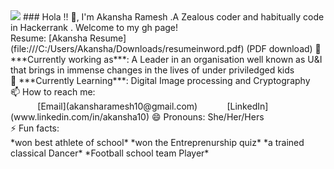 <img src="https://quotescover.com/wp-content/uploads/It-is-only-when-they__quotes-by-Clive-James-61-1024x1024.png"/>
### Hola !! 👋, I'm Akansha Ramesh .A Zealous coder and habitually code in Hackerrank . Welcome to my gh page! <br>
Resume:  [Akansha Resume](file:///C:/Users/Akansha/Downloads/resumeinword.pdf) (PDF download)
🔭 ***Currently working as***:  A Leader in an organisation well known as U&I that brings in immense changes in the lives of under priviledged kids  <br>
🌱 ***Currently Learning***:  Digital Image processing and Cryptography <br>
📫 How to reach me: <br>
&nbsp;&nbsp;&nbsp;&nbsp;&nbsp;&nbsp;&nbsp;&nbsp;&nbsp;&nbsp; [Email](akansharamesh10@gmail.com)
&nbsp;&nbsp;&nbsp;&nbsp;&nbsp;&nbsp;&nbsp;&nbsp;&nbsp;&nbsp; [LinkedIn](www.linkedin.com/in/akansha10)
😄 Pronouns: She/Her/Hers <br>
⚡ Fun facts:<br>
*won best athlete of school*
*won the Entreprenurship quiz*
*a trained classical Dancer*
*Football school team Player*
